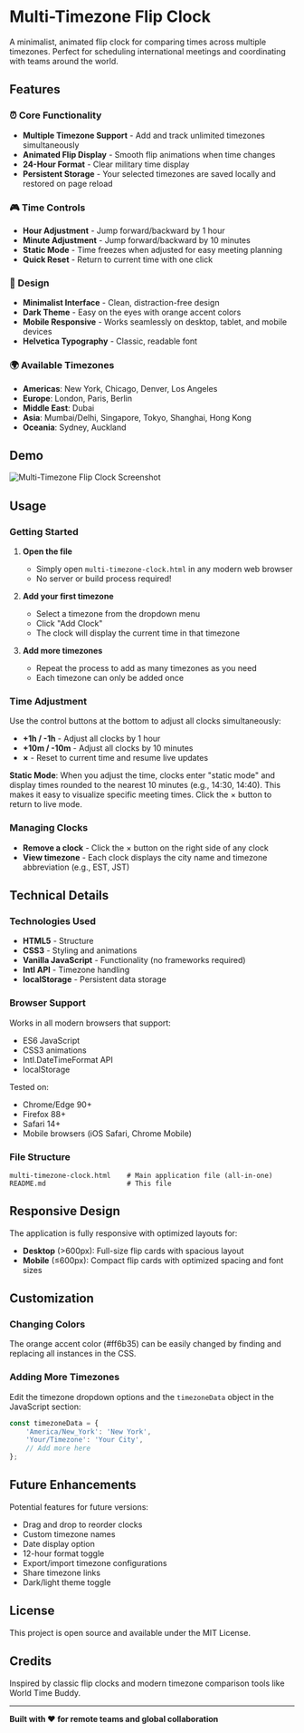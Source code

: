 # Multi-Timezone Flip Clock

A minimalist, animated flip clock for comparing times across multiple timezones. Perfect for scheduling international meetings and coordinating with teams around the world.

## Features

### ⏰ Core Functionality
- **Multiple Timezone Support** - Add and track unlimited timezones simultaneously
- **Animated Flip Display** - Smooth flip animations when time changes
- **24-Hour Format** - Clear military time display
- **Persistent Storage** - Your selected timezones are saved locally and restored on page reload

### 🎮 Time Controls
- **Hour Adjustment** - Jump forward/backward by 1 hour
- **Minute Adjustment** - Jump forward/backward by 10 minutes
- **Static Mode** - Time freezes when adjusted for easy meeting planning
- **Quick Reset** - Return to current time with one click

### 🎨 Design
- **Minimalist Interface** - Clean, distraction-free design
- **Dark Theme** - Easy on the eyes with orange accent colors
- **Mobile Responsive** - Works seamlessly on desktop, tablet, and mobile devices
- **Helvetica Typography** - Classic, readable font

### 🌍 Available Timezones
- **Americas**: New York, Chicago, Denver, Los Angeles
- **Europe**: London, Paris, Berlin
- **Middle East**: Dubai
- **Asia**: Mumbai/Delhi, Singapore, Tokyo, Shanghai, Hong Kong
- **Oceania**: Sydney, Auckland

## Demo

![Multi-Timezone Flip Clock Screenshot](download.png)

## Usage

### Getting Started

1. **Open the file**
   - Simply open `multi-timezone-clock.html` in any modern web browser
   - No server or build process required!

2. **Add your first timezone**
   - Select a timezone from the dropdown menu
   - Click "Add Clock"
   - The clock will display the current time in that timezone

3. **Add more timezones**
   - Repeat the process to add as many timezones as you need
   - Each timezone can only be added once

### Time Adjustment

Use the control buttons at the bottom to adjust all clocks simultaneously:

- **+1h / -1h** - Adjust all clocks by 1 hour
- **+10m / -10m** - Adjust all clocks by 10 minutes
- **×** - Reset to current time and resume live updates

**Static Mode**: When you adjust the time, clocks enter "static mode" and display times rounded to the nearest 10 minutes (e.g., 14:30, 14:40). This makes it easy to visualize specific meeting times. Click the × button to return to live mode.

### Managing Clocks

- **Remove a clock** - Click the × button on the right side of any clock
- **View timezone** - Each clock displays the city name and timezone abbreviation (e.g., EST, JST)

## Technical Details

### Technologies Used
- **HTML5** - Structure
- **CSS3** - Styling and animations
- **Vanilla JavaScript** - Functionality (no frameworks required)
- **Intl API** - Timezone handling
- **localStorage** - Persistent data storage

### Browser Support
Works in all modern browsers that support:
- ES6 JavaScript
- CSS3 animations
- Intl.DateTimeFormat API
- localStorage

Tested on:
- Chrome/Edge 90+
- Firefox 88+
- Safari 14+
- Mobile browsers (iOS Safari, Chrome Mobile)

### File Structure
```
multi-timezone-clock.html    # Main application file (all-in-one)
README.md                    # This file
```

## Responsive Design

The application is fully responsive with optimized layouts for:

- **Desktop** (>600px): Full-size flip cards with spacious layout
- **Mobile** (≤600px): Compact flip cards with optimized spacing and font sizes

## Customization

### Changing Colors
The orange accent color (#ff6b35) can be easily changed by finding and replacing all instances in the CSS.

### Adding More Timezones
Edit the timezone dropdown options and the `timezoneData` object in the JavaScript section:

```javascript
const timezoneData = {
    'America/New_York': 'New York',
    'Your/Timezone': 'Your City',
    // Add more here
};
```

## Future Enhancements

Potential features for future versions:
- Drag and drop to reorder clocks
- Custom timezone names
- Date display option
- 12-hour format toggle
- Export/import timezone configurations
- Share timezone links
- Dark/light theme toggle

## License

This project is open source and available under the MIT License.

## Credits

Inspired by classic flip clocks and modern timezone comparison tools like World Time Buddy.

---

**Built with ❤️ for remote teams and global collaboration**